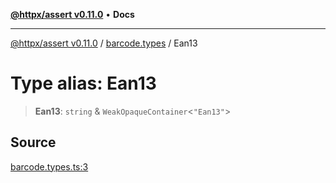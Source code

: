 [**@httpx/assert v0.11.0**](../../README.md) • **Docs**

***

[@httpx/assert v0.11.0](../../README.md) / [barcode.types](../README.md) / Ean13

# Type alias: Ean13

> **Ean13**: `string` & `WeakOpaqueContainer`\<`"Ean13"`\>

## Source

[barcode.types.ts:3](https://github.com/belgattitude/httpx/blob/87fb49862cf7e06acc8e0c35f7b115413ff3c6fe/packages/assert/src/barcode.types.ts#L3)
